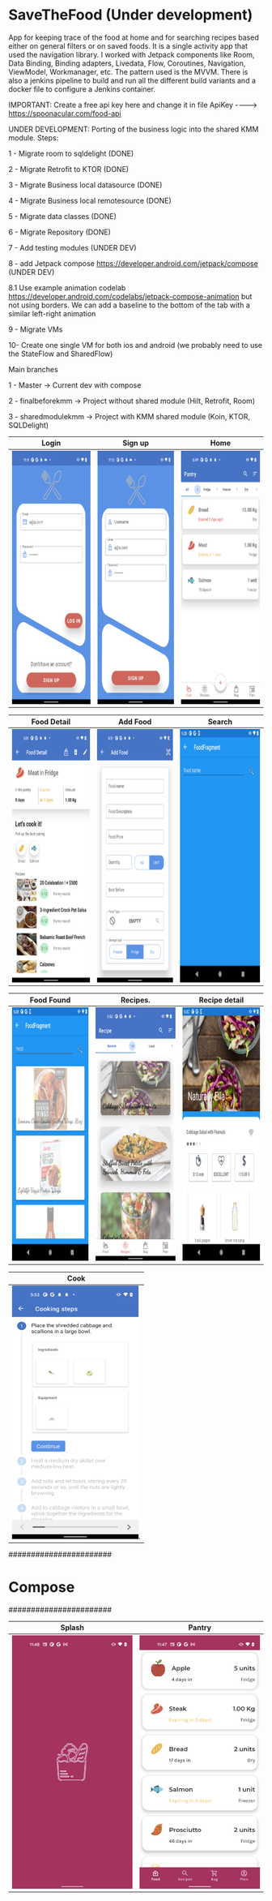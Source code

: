 # SaveTheFood (Under development)
App for keeping trace of the food at home and for searching recipes based either on general filters or on saved foods.
It is a single activity app that used the navigation library. I worked with Jetpack components like Room, Data Binding, Binding adapters, Livedata, Flow, Coroutines, Navigation, ViewModel, Workmanager, etc. The pattern used is the MVVM.
There is also a jenkins pipeline to build and run all the different build variants and a docker file to configure a Jenkins container.

IMPORTANT: Create a free api key here and change it in file ApiKey ----> https://spoonacular.com/food-api

UNDER DEVELOPMENT: Porting of the business logic into the shared KMM module. Steps:

1 - Migrate room to sqldelight (DONE)

2 - Migrate Retrofit to KTOR (DONE)

3 - Migrate Business local datasource (DONE)

4 - Migrate Business local remotesource (DONE)

5 - Migrate data classes (DONE)

6 - Migrate Repository (DONE)

7 - Add testing modules (UNDER DEV)

8 - add Jetpack compose https://developer.android.com/jetpack/compose (UNDER DEV)

8.1 Use example animation codelab https://developer.android.com/codelabs/jetpack-compose-animation
    but not using borders. We can add a baseline to the bottom of the tab with a similar left-right animation
    
9 - Migrate VMs

10- Create one single VM for both ios and android (we probably need to use the StateFlow and SharedFlow)

Main branches

1 - Master          -> Current dev with compose

2 - finalbeforekmm  -> Project without shared module (Hilt, Retrofit, Room)

3 - sharedmodulekmm -> Project with KMM shared module (Koin, KTOR, SQLDelight)

Login                                                |  Sign up                                             |  Home
:---------------------------------------------------:|:----------------------------------------------------:|:-------------------------------------------------------:
<img width="250" height="500" src="images/login.png">|<img width="250" height="500" src="images/signUp.png">|<img width="250" height="500" src="images/home.png">

Food Detail                                               |  Add Food                                            |  Search
:--------------------------------------------------------:|:----------------------------------------------------:|:-------------------------------------------------------:
<img width="250" height="500" src="images/fooddetail.png">|<img width="250" height="500" src="images/addFood.png">|<img width="250" height="500" src="images/search.png">

Food Found                                                |  Recipes.                                            |  Recipe detail
:--------------------------------------------------------:|:----------------------------------------------------:|:-------------------------------------------------------:
<img width="250" height="500" src="images/found.png">|<img width="250" height="500" src="images/recipes.png">|<img width="250" height="500" src="images/recipedetail.png">

Cook                                                |
:--------------------------------------------------------:|
<img width="250" height="500" src="images/cook.png">.    |

#######################
#       Compose
#######################

Splash                                                    |  Pantry                                                       | 
:--------------------------------------------------------:|:-------------------------------------------------------------:|
<img width="250" height="500" src="images/ComposeSplash.png">|<img width="250" height="500" src="images/ComposePantry.png">|


